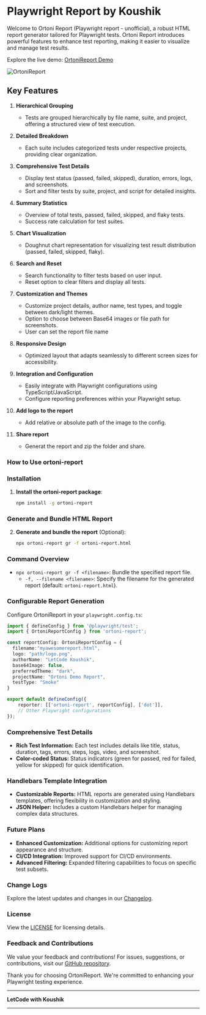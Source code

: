 # Playwright Report by Koushik

Welcome to Ortoni Report (Playwright report - unofficial), a robust HTML report generator tailored for Playwright tests. Ortoni Report introduces powerful features to enhance test reporting, making it easier to visualize and manage test results.

Explore the live demo: [OrtoniReport Demo](https://ortoni.netlify.app/)

![OrtoniReport](https://github.com/ortoniKC/ortoni-report/assets/58769833/e88f33d4-eb5c-41c7-b90a-f8a283af0058)

## Key Features

1. **Hierarchical Grouping**
   - Tests are grouped hierarchically by file name, suite, and project, offering a structured view of test execution.

2. **Detailed Breakdown**
   - Each suite includes categorized tests under respective projects, providing clear organization.

3. **Comprehensive Test Details**
   - Display test status (passed, failed, skipped), duration, errors, logs, and screenshots.
   - Sort and filter tests by suite, project, and script for detailed insights.

4. **Summary Statistics**
   - Overview of total tests, passed, failed, skipped, and flaky tests.
   - Success rate calculation for test suites.

5. **Chart Visualization**
   - Doughnut chart representation for visualizing test result distribution (passed, failed, skipped, flaky).

6. **Search and Reset**
   - Search functionality to filter tests based on user input.
   - Reset option to clear filters and display all tests.

7. **Customization and Themes**
   - Customize project details, author name, test types, and toggle between dark/light themes.
   - Option to choose between Base64 images or file path for screenshots.
   - User can set the report file name

8. **Responsive Design**
   - Optimized layout that adapts seamlessly to different screen sizes for accessibility.

9. **Integration and Configuration**
   - Easily integrate with Playwright configurations using TypeScript/JavaScript.
   - Configure reporting preferences within your Playwright setup.
   
10. **Add logo to the report**
      - Add relative or absolute path of the image to the config.

11. **Share report**
      - Generat the report and zip the folder and share.   


### How to Use ortoni-report

### Installation

1. **Install the ortoni-report package**:

    ```sh
    npm install -g ortoni-report
    ```

### Generate and Bundle HTML Report

2. **Generate and bundle the report** (Optional):

    ```sh
    npx ortoni-report gr -f ortoni-report.html
    ```

### Command Overview

- `npx ortoni-report gr -f <filename>`: Bundle the specified report file.
  - `-f, --filename <filename>`: Specify the filename for the generated report (default: `ortoni-report.html`).   

### Configurable Report Generation

Configure OrtoniReport in your `playwright.config.ts`:

```typescript
import { defineConfig } from '@playwright/test';
import { OrtoniReportConfig } from 'ortoni-report';

const reportConfig: OrtoniReportConfig = {
  filename:"myawesomereport.html",
  logo: "path/logo.png",
  authorName: "LetCode Koushik",
  base64Image: false,
  preferredTheme: "dark",
  projectName: "Ortoni Demo Report",
  testType: "Smoke"
}

export default defineConfig({
    reporter: [['ortoni-report', reportConfig], ['dot']],
    // Other Playwright configurations
});
```

### Comprehensive Test Details

- **Rich Test Information:** Each test includes details like title, status, duration, tags, errors, steps, logs, video, and screenshot.
- **Color-coded Status:** Status indicators (green for passed, red for failed, yellow for skipped) for quick identification.

### Handlebars Template Integration

- **Customizable Reports:** HTML reports are generated using Handlebars templates, offering flexibility in customization and styling.
- **JSON Helper:** Includes a custom Handlebars helper for managing complex data structures.

### Future Plans

- **Enhanced Customization:** Additional options for customizing report appearance and structure.
- **CI/CD Integration:** Improved support for CI/CD environments.
- **Advanced Filtering:** Expanded filtering capabilities to focus on specific test subsets.

### Change Logs

Explore the latest updates and changes in our [Changelog](https://github.com/ortoniKC/ortoni-report/blob/main/changelog.md).

### License

View the [LICENSE](https://github.com/ortoniKC/ortoni-report/blob/main/LICENSE.md) for licensing details.

### Feedback and Contributions

We value your feedback and contributions! For issues, suggestions, or contributions, visit our [GitHub repository](https://github.com/ortoniKC/ortoni-report).

Thank you for choosing OrtoniReport. We're committed to enhancing your Playwright testing experience.

---

**LetCode with Koushik**

---